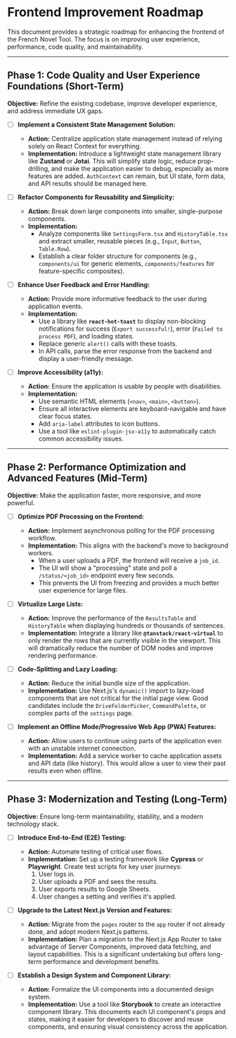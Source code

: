 # Frontend Improvement Roadmap

This document provides a strategic roadmap for enhancing the frontend of the French Novel Tool. The focus is on improving user experience, performance, code quality, and maintainability.

---

## Phase 1: Code Quality and User Experience Foundations (Short-Term)

**Objective:** Refine the existing codebase, improve developer experience, and address immediate UX gaps.

- [ ] **Implement a Consistent State Management Solution:**
    -   **Action:** Centralize application state management instead of relying solely on React Context for everything.
    -   **Implementation:** Introduce a lightweight state management library like **Zustand** or **Jotai**. This will simplify state logic, reduce prop-drilling, and make the application easier to debug, especially as more features are added. `AuthContext` can remain, but UI state, form data, and API results should be managed here.

- [ ] **Refactor Components for Reusability and Simplicity:**
    -   **Action:** Break down large components into smaller, single-purpose components.
    -   **Implementation:**
        -   Analyze components like `SettingsForm.tsx` and `HistoryTable.tsx` and extract smaller, reusable pieces (e.g., `Input`, `Button`, `Table.Row`).
        -   Establish a clear folder structure for components (e.g., `components/ui` for generic elements, `components/features` for feature-specific composites).

- [ ] **Enhance User Feedback and Error Handling:**
    -   **Action:** Provide more informative feedback to the user during application events.
    -   **Implementation:**
        -   Use a library like **`react-hot-toast`** to display non-blocking notifications for success (`Export successful!`), error (`Failed to process PDF`), and loading states.
        -   Replace generic `alert()` calls with these toasts.
        -   In API calls, parse the error response from the backend and display a user-friendly message.

- [ ] **Improve Accessibility (a11y):**
    -   **Action:** Ensure the application is usable by people with disabilities.
    -   **Implementation:**
        -   Use semantic HTML elements (`<nav>`, `<main>`, `<button>`).
        -   Ensure all interactive elements are keyboard-navigable and have clear focus states.
        -   Add `aria-label` attributes to icon buttons.
        -   Use a tool like `eslint-plugin-jsx-a11y` to automatically catch common accessibility issues.

---

## Phase 2: Performance Optimization and Advanced Features (Mid-Term)

**Objective:** Make the application faster, more responsive, and more powerful.

- [ ] **Optimize PDF Processing on the Frontend:**
    -   **Action:** Implement asynchronous polling for the PDF processing workflow.
    -   **Implementation:** This aligns with the backend's move to background workers.
        -   When a user uploads a PDF, the frontend will receive a `job_id`.
        -   The UI will show a "processing" state and poll a `/status/<job_id>` endpoint every few seconds.
        -   This prevents the UI from freezing and provides a much better user experience for large files.

- [ ] **Virtualize Large Lists:**
    -   **Action:** Improve the performance of the `ResultsTable` and `HistoryTable` when displaying hundreds or thousands of sentences.
    -   **Implementation:** Integrate a library like **`@tanstack/react-virtual`** to only render the rows that are currently visible in the viewport. This will dramatically reduce the number of DOM nodes and improve rendering performance.

- [ ] **Code-Splitting and Lazy Loading:**
    -   **Action:** Reduce the initial bundle size of the application.
    -   **Implementation:** Use Next.js's `dynamic()` import to lazy-load components that are not critical for the initial page view. Good candidates include the `DriveFolderPicker`, `CommandPalette`, or complex parts of the `settings` page.

- [ ] **Implement an Offline Mode/Progressive Web App (PWA) Features:**
    -   **Action:** Allow users to continue using parts of the application even with an unstable internet connection.
    -   **Implementation:** Add a service worker to cache application assets and API data (like history). This would allow a user to view their past results even when offline.

---

## Phase 3: Modernization and Testing (Long-Term)

**Objective:** Ensure long-term maintainability, stability, and a modern technology stack.

- [ ] **Introduce End-to-End (E2E) Testing:**
    -   **Action:** Automate testing of critical user flows.
    -   **Implementation:** Set up a testing framework like **Cypress** or **Playwright**. Create test scripts for key user journeys:
        1.  User logs in.
        2.  User uploads a PDF and sees the results.
        3.  User exports results to Google Sheets.
        4.  User changes a setting and verifies it's applied.

- [ ] **Upgrade to the Latest Next.js Version and Features:**
    -   **Action:** Migrate from the `pages` router to the `app` router if not already done, and adopt modern Next.js patterns.
    -   **Implementation:** Plan a migration to the Next.js App Router to take advantage of Server Components, improved data fetching, and layout capabilities. This is a significant undertaking but offers long-term performance and development benefits.

- [ ] **Establish a Design System and Component Library:**
    -   **Action:** Formalize the UI components into a documented design system.
    -   **Implementation:** Use a tool like **Storybook** to create an interactive component library. This documents each UI component's props and states, making it easier for developers to discover and reuse components, and ensuring visual consistency across the application.
